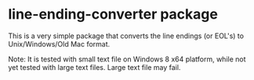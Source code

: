 # line-ending-converter package

This is a very simple package that converts the line endings (or EOL's) to Unix/Windows/Old Mac format.

Note: It is tested with small text file on Windows 8 x64 platform, while not yet tested with large text files. Large text file may fail.
